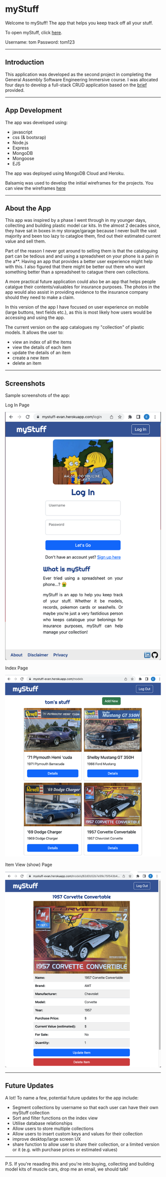 # myStuff

Welcome to myStuff! The app that helps you keep track off all your stuff.

To open myStuff, click [here](https://mystuff-evan.herokuapp.com/).

Username: tom
Password: tom123

---

## Introduction

This application was developed as the second project in completing the General Assembly Software Engineering Immersive course. I was allocated four days to develop a full-stack CRUD application based on the [brief](https://git.generalassemb.ly/seir59anz/seir59anz-course-materials/tree/main/express/project) provided.

---

## App Development

The app was developed using:
- javascript
- css (& bootsrap)
- Node.js
- Express
- MongoDB
- Mongoose
- EJS

The app was deployed using MongoDB Cloud and Heroku.

Balsamiq was used to develop the initial wireframes for the projects. You can view the wireframes [here](https://github.com/ecomtesse/friendly-bassoon/tree/main/Wireframes)

---

## About the App

This app was inspired by a phase I went through in my younger days, collecting and building plastic model car kits. In the almost 2 decades since, they have sat in boxes in my storage/garage because I never built the vast majority and been too lazy to catagloe them, find out their estimated current value and sell them.

Part of the reason I never got around to selling them is that the cataloguing part can be tedious and and using a spreadsheet on your phone is a pain in the a**. Having an app that provides a better user experience might help with this. I also figured that there might be better out there who want something better than a spreadsheet to catague there own collections. 

A more practical future application could also be an app that helps people catalgue their contents/valuables for insurance purposes. The photos in the app would also assist in providing evidence to the insurance company should they need to make a claim.

In this version of the app I have focused on user experience on mobile (large buttons, text fields etc.), as this is most likely how users would be accessing and using the app. 

The current version on the app catalogues my "collection" of plastic models. It allows the user to:
- view an index of all the items
- view the details of each item
- update the details of an item
- create a new item
- delete an item

---

## Screenshots

Sample screenshots of the app:

Log In Page

![log in view image](https://github.com/ecomtesse/friendly-bassoon/blob/main/screenshots/Log%20In%20screen%20shot.png)

Index Page

![index view image](https://github.com/ecomtesse/friendly-bassoon/blob/main/screenshots/Index%20view%20screen%20shot.png)

Item View (show) Page

![show view image](https://github.com/ecomtesse/friendly-bassoon/blob/main/screenshots/Show%20view%20screen%20shot.png)

---

## Future Updates

A lot! To name a few, potential future updates for the app include:
- Segment collections by username so that each user can have their own myStuff collection
- Sort and filter functions on the index view
- Utilise database relationships
- Allow users to store multiple collections
- Allow users to insert custom keys and values for their collection
- improve desktop/large screen UX
- share function to allow user to share their collection, or a limited version or it (e.g. with purchase prices or estimated values)

---

P.S. If you're reaading this and you're into buying, collecting and building model kits of muscle cars, drop me an email, we should talk!